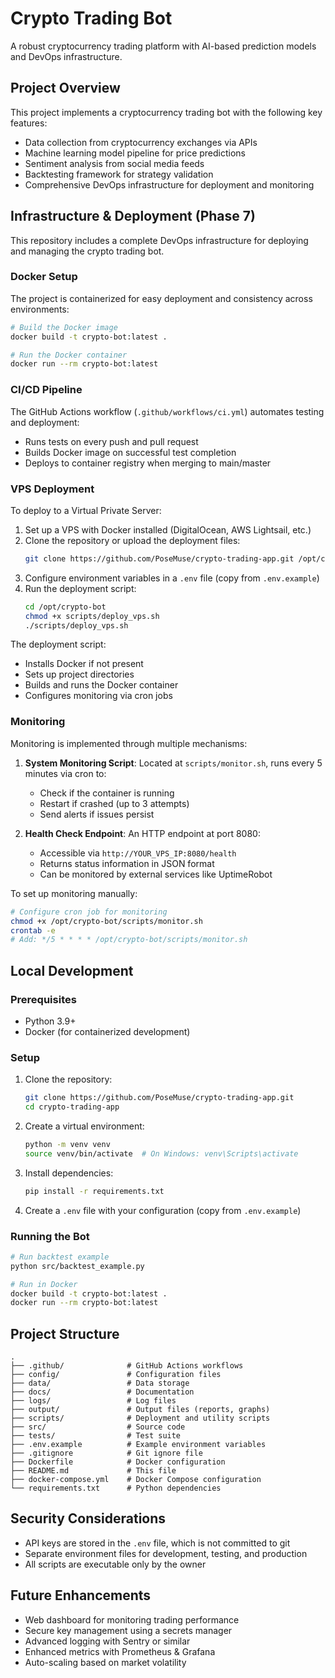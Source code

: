 # Crypto Trading Bot

A robust cryptocurrency trading platform with AI-based prediction models and DevOps infrastructure.

## Project Overview

This project implements a cryptocurrency trading bot with the following key features:

- Data collection from cryptocurrency exchanges via APIs
- Machine learning model pipeline for price predictions
- Sentiment analysis from social media feeds
- Backtesting framework for strategy validation
- Comprehensive DevOps infrastructure for deployment and monitoring

## Infrastructure & Deployment (Phase 7)

This repository includes a complete DevOps infrastructure for deploying and managing the crypto trading bot.

### Docker Setup

The project is containerized for easy deployment and consistency across environments:

```bash
# Build the Docker image
docker build -t crypto-bot:latest .

# Run the Docker container
docker run --rm crypto-bot:latest
```

### CI/CD Pipeline

The GitHub Actions workflow (`.github/workflows/ci.yml`) automates testing and deployment:

- Runs tests on every push and pull request
- Builds Docker image on successful test completion
- Deploys to container registry when merging to main/master

### VPS Deployment

To deploy to a Virtual Private Server:

1. Set up a VPS with Docker installed (DigitalOcean, AWS Lightsail, etc.)
2. Clone the repository or upload the deployment files:
   ```bash
   git clone https://github.com/PoseMuse/crypto-trading-app.git /opt/crypto-bot
   ```
3. Configure environment variables in a `.env` file (copy from `.env.example`)
4. Run the deployment script:
   ```bash
   cd /opt/crypto-bot
   chmod +x scripts/deploy_vps.sh
   ./scripts/deploy_vps.sh
   ```

The deployment script:
- Installs Docker if not present
- Sets up project directories
- Builds and runs the Docker container
- Configures monitoring via cron jobs

### Monitoring

Monitoring is implemented through multiple mechanisms:

1. **System Monitoring Script**: Located at `scripts/monitor.sh`, runs every 5 minutes via cron to:
   - Check if the container is running
   - Restart if crashed (up to 3 attempts)
   - Send alerts if issues persist

2. **Health Check Endpoint**: An HTTP endpoint at port 8080:
   - Accessible via `http://YOUR_VPS_IP:8080/health`
   - Returns status information in JSON format
   - Can be monitored by external services like UptimeRobot

To set up monitoring manually:

```bash
# Configure cron job for monitoring
chmod +x /opt/crypto-bot/scripts/monitor.sh
crontab -e
# Add: */5 * * * * /opt/crypto-bot/scripts/monitor.sh
```

## Local Development

### Prerequisites

- Python 3.9+
- Docker (for containerized development)

### Setup

1. Clone the repository:
   ```bash
   git clone https://github.com/PoseMuse/crypto-trading-app.git
   cd crypto-trading-app
   ```

2. Create a virtual environment:
   ```bash
   python -m venv venv
   source venv/bin/activate  # On Windows: venv\Scripts\activate
   ```

3. Install dependencies:
   ```bash
   pip install -r requirements.txt
   ```

4. Create a `.env` file with your configuration (copy from `.env.example`)

### Running the Bot

```bash
# Run backtest example
python src/backtest_example.py

# Run in Docker
docker build -t crypto-bot:latest .
docker run --rm crypto-bot:latest
```

## Project Structure

```
.
├── .github/              # GitHub Actions workflows
├── config/               # Configuration files
├── data/                 # Data storage
├── docs/                 # Documentation
├── logs/                 # Log files
├── output/               # Output files (reports, graphs)
├── scripts/              # Deployment and utility scripts
├── src/                  # Source code
├── tests/                # Test suite
├── .env.example          # Example environment variables
├── .gitignore            # Git ignore file
├── Dockerfile            # Docker configuration
├── README.md             # This file
├── docker-compose.yml    # Docker Compose configuration
└── requirements.txt      # Python dependencies
```

## Security Considerations

- API keys are stored in the `.env` file, which is not committed to git
- Separate environment files for development, testing, and production
- All scripts are executable only by the owner

## Future Enhancements

- Web dashboard for monitoring trading performance
- Secure key management using a secrets manager
- Advanced logging with Sentry or similar
- Enhanced metrics with Prometheus & Grafana
- Auto-scaling based on market volatility